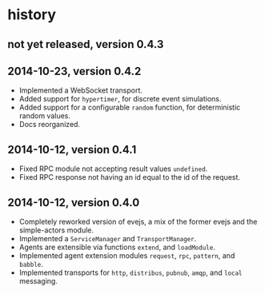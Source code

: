 # history


## not yet released, version 0.4.3


## 2014-10-23, version 0.4.2

- Implemented a WebSocket transport.
- Added support for `hypertimer`, for discrete event simulations.
- Added support for a configurable `random` function, for deterministic random 
  values.
- Docs reorganized.


## 2014-10-12, version 0.4.1

- Fixed RPC module not accepting result values `undefined`.
- Fixed RPC response not having an id equal to the id of the request.


## 2014-10-12, version 0.4.0

- Completely reworked version of evejs, a mix of the former evejs and the 
  simple-actors module.
- Implemented a `ServiceManager` and `TransportManager`.
- Agents are extensible via functions `extend`, and `loadModule`. 
- Implemented agent extension modules `request`, `rpc`, `pattern`, and `babble`.
- Implemented transports for `http`, `distribus`, `pubnub`, `amqp`, and `local`
  messaging.

